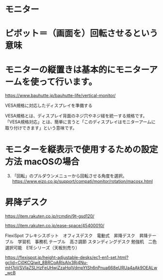 # モニター
# ピボット＝（画面を）回転させるという意味

# モニターの縦置きは基本的にモニターアームを使って行います。

https://www.bauhutte.jp/bauhutte-life/vertical-monitor/

VESA規格に対応したディスプレイを準備する

VESA規格とは、ディスプレイ背面のネジ穴やネジ経を統一する規格です。「VESA規格対応」とは、簡単に言うと「このディスプレイはモニターアームに取り付けできます」という意味です。


# モニターを縦表示で使用するための設定方法 macOSの場合
3. 「回転」のプルダウンメニューから回転させる角度を選択。
https://www.eizo.co.jp/support/compati/monitor/rotation/macosx.html


# 昇降デスク
https://item.rakuten.co.jp/rcmdin/9t-gsd120/

https://item.rakuten.co.jp/ease-space/45400010/

FlexiSpot フレキシスポット　オフィスデスク　電動式　昇降デスク　昇降テーブル　学習机　事務机 テーブル　高さ調節 スタンディングデスク 勉強机　二色選択可能　E1Eシリーズ（天板別売り） 

https://flexispot.jp/height-adjustable-desks/ec1-en1-set.html?gclid=Cj0KCQjwit_8BRCoARIsAIx3Rj4Nu-mH7pVSVIaZSLHzFeUHwjZzaHqlVdmpYtSh6nPnua668eURUa4aAk9OEALw_wcB
